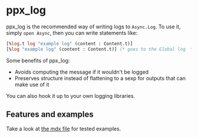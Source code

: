 # ppx_log

ppx_log is the recommended way of writing logs to `Async.Log`. To use it, simply `open
Async`, then you can write statements like:

```ocaml
[%log.t log "example log" (content : Content.t)]
[%log "example log" (content : Content.t)] (* goes to the Global log  *)
```

Some benefits of ppx_log:

* Avoids computing the message if it wouldn't be logged
* Preserves structure instead of flattening to a sexp for outputs that can make use of it

You can also hook it up to your own logging libraries.

Features and examples
------------------
Take a look at [the mdx file](examples.mdx) for tested examples.
